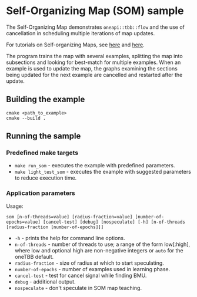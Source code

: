 # Self-Organizing Map (SOM) sample

The Self-Organizing Map demonstrates `oneapi::tbb::flow` and the use of cancellation in scheduling multiple iterations
of map updates.

For tutorials on Self-organizing Maps, see [here](http://www.ai-junkie.com/ann/som/som1.html)
and [here](http://davis.wpi.edu/~matt/courses/soms/).

The program trains the map with several examples, splitting the map into subsections and looking for best-match for
multiple examples. When an example is used to update the map, the graphs examining the sections being updated for the
next example are cancelled and restarted after the update.

## Building the example

```
cmake <path_to_example>
cmake --build .
```

## Running the sample

### Predefined make targets

* `make run_som` - executes the example with predefined parameters.
* `make light_test_som` - executes the example with suggested parameters to reduce execution time.

### Application parameters

Usage:

```
som [n-of-threads=value] [radius-fraction=value] [number-of-epochs=value] [cancel-test] [debug] [nospeculate] [-h] [n-of-threads [radius-fraction [number-of-epochs]]]
```

* `-h` - prints the help for command line options.
* `n-of-threads` - number of threads to use; a range of the form low\[:high\], where low and optional high are
  non-negative integers or `auto` for the oneTBB default.
* `radius-fraction` - size of radius at which to start speculating.
* `number-of-epochs` - number of examples used in learning phase.
* `cancel-test` - test for cancel signal while finding BMU.
* `debug` - additional output.
* `nospeculate` - don't speculate in SOM map teaching.
